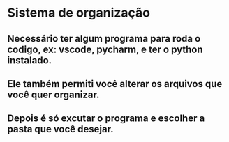 # Sistema de organização

## Necessário ter algum programa para roda o codigo, ex: vscode, pycharm, e ter o python instalado.

## Ele também permiti você alterar os arquivos que você quer organizar.


## Depois é só excutar o programa e escolher a pasta que você desejar.